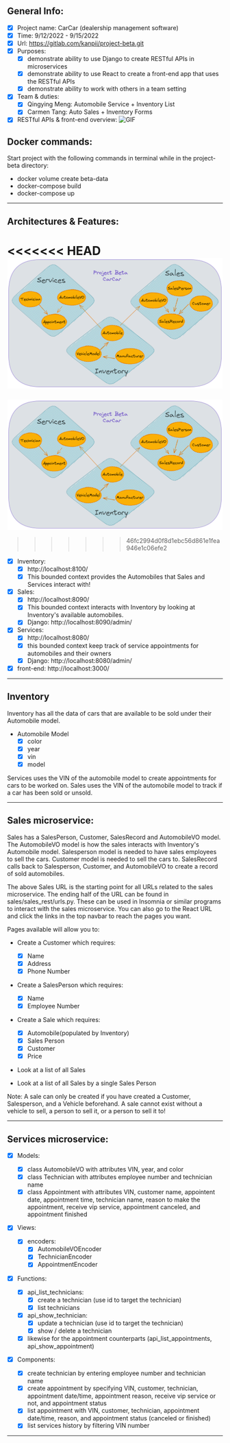 ## General Info:

- [x] Project name: CarCar (dealership management software)
- [x] Time: 9/12/2022 - 9/15/2022
- [x] Url: https://gitlab.com/kanpii/project-beta.git
- [x] Purposes:
  - [x] demonstrate ability to use Django to create RESTful APIs in microservices
  - [x] demonstrate ability to use React to create a front-end app that uses the RESTful APIs
  - [x] demonstrate ability to work with others in a team setting
- [x] Team & duties:
  - [x] Qingying Meng: Automobile Service + Inventory List
  - [x] Carmen Tang: Auto Sales + Inventory Forms
- [x] RESTful APIs & front-end overview:
      ![GIF](/images/LsJazlDzWa.gif)

## Docker commands:

Start project with the following commands in terminal while in the project-beta directory:

- docker volume create beta-data
- docker-compose build
- docker-compose up

---

## Architectures & Features:

<<<<<<< HEAD
![Diagram](/images/projectBetaDiagram.png)
=======
![Diagram](/images/projectbetadiagram.png) 
>>>>>>> 46fc2994d0f8d1ebc56d861e1fea946e1c06efe2

- [x] Inventory:
  - [x] http://localhost:8100/
  - [x] This bounded context provides the Automobiles that Sales and Services interact with!
- [x] Sales:
  - [x] http://localhost:8090/
  - [x] This bounded context interacts with Inventory by looking at Inventory's available automobiles.
  - [x] Django: http://localhost:8090/admin/
- [x] Services:
  - [x] http://localhost:8080/
  - [x] this bounded context keep track of service appointments for automobiles and their owners
  - [x] Django: http://localhost:8080/admin/
- [x] front-end: http://localhost:3000/

---

## Inventory

Inventory has all the data of cars that are available to be sold under their Automobile model.

- Automobile Model
  - [x] color
  - [x] year
  - [x] vin
  - [x] model

Services uses the VIN of the automobile model to create appointments for cars to be worked on.
Sales uses the VIN of the automobile model to track if a car has been sold or unsold.

---

## Sales microservice:

Sales has a SalesPerson, Customer, SalesRecord and AutomobileVO model.
The AutomobileVO model is how the sales interacts with Inventory's Automobile model. Salesperson model is needed to have sales employees to sell the cars.
Customer model is needed to sell the cars to.
SalesRecord calls back to Salesperson, Customer, and AutomobileVO to create a record of sold automobiles.

The above Sales URL is the starting point for all URLs related to the sales microservice. The ending half of the URL can be found in sales/sales_rest/urls.py. These can be used in Insomnia or similar programs to interact with the sales microservice.
You can also go to the React URL and click the links in the top navbar to reach the pages you want.

Pages available will allow you to:

- Create a Customer which requires:

  - [x] Name
  - [x] Address
  - [x] Phone Number

- Create a SalesPerson which requires:

  - [x] Name
  - [x] Employee Number

- Create a Sale which requires:

  - [x] Automobile(populated by Inventory)
  - [x] Sales Person
  - [x] Customer
  - [x] Price

- Look at a list of all Sales
- Look at a list of all Sales by a single Sales Person

Note: A sale can only be created if you have created a Customer, Salesperson, and a Vehicle beforehand. A sale cannot exist without a vehicle to sell, a person to sell it, or a person to sell it to!

---

## Services microservice:

- [x] Models:

  - [x] class AutomobileVO with attributes VIN, year, and color
  - [x] class Technician with attributes employee number and technician name
  - [x] class Appointment with attributes VIN, customer name, appointent date, appointment time, technician name, reason to make the appointment, receive vip service, appointment canceled, and appointment finished

- [x] Views:

  - [x] encoders:
    - [x] AutomobileVOEncoder
    - [x] TechnicianEncoder
    - [x] AppointmentEncoder

- [x] Functions:

  - [x] api_list_technicians:
    - [x] create a technician (use id to target the technician)
    - [x] list technicians
  - [x] api_show_technician:
    - [x] update a technician (use id to target the technician)
    - [x] show / delete a technician
  - [x] likewise for the appointment counterparts (api_list_appointments, api_show_appointment)

- [x] Components:
  - [x] create technician by entering employee number and technician name
  - [x] create appointment by specifying VIN, customer, technician, appointment date/time, appointment reason, receive vip service or not, and appointment status
  - [x] list appointment with VIN, customer, technician, appointment date/time, reason, and appointment status (canceled or finished)
  - [x] list services history by filtering VIN number

---
